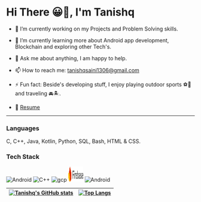 # Hi There 😀👋, I'm Tanishq

- 🔭 I’m currently working on my Projects and Problem Solving skills.

- 🌱 I’m currently learning more about Android app development, Blockchain and exploring other Tech's.

- 💬 Ask me about anything, I am happy to help.

- 📫 How to reach me: tanishqsaini1306@gmail.com

- ⚡ Fun fact: Beside's developing stuff, I enjoy playing outdoor sports ⚽🏏 and traveling 🚘🏝️.

- 📃 [Resume](https://github.com/tanishq1306/tanishq1306/blob/main/Resume.pdf)
<hr>

### Languages
C, C++, Java, Kotlin, Python, SQL, Bash, HTML & CSS.


### Tech Stack
<p align="left">
<img src="https://raw.githubusercontent.com/gilbarbara/logos/master/logos/android-icon.svg" alt="Android" width="40" height="40"/> 
<img src="https://raw.githubusercontent.com/gilbarbara/logos/master/logos/git-icon.svg" alt="C++" width="40" height="40"/> 
<img src="https://www.vectorlogo.zone/logos/google_cloud/google_cloud-icon.svg" alt="gcp" width="40" height="40"/> 
<img src="https://raw.githubusercontent.com/gilbarbara/logos/master/logos/firebase.svg" alt="Firebase" width="40" height="40"/> 
<img src="https://raw.githubusercontent.com/gilbarbara/logos/master/logos/figma.svg" alt="Android" width="40" height="40"/> 
</p>


|[![Tanishq's GitHub stats](https://github-readme-stats.vercel.app/api?username=tanishq1306&count_private=true&show_icons=true&theme=nord)](https://github.com/tanishq1306/github-readme-stats)|[![Top Langs](https://github-readme-stats.vercel.app/api/top-langs/?username=tanishq1306&count_private=true&layout=compact&theme=nord)](https://github.com/tanishq1306/github-readme-stats)|
|---|---|



